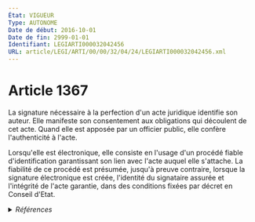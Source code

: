 ```yaml
---
État: VIGUEUR
Type: AUTONOME
Date de début: 2016-10-01
Date de fin: 2999-01-01
Identifiant: LEGIARTI000032042456
URL: article/LEGI/ARTI/00/00/32/04/24/LEGIARTI000032042456.xml
---
```


<h1>Article 1367</h1>

La signature nécessaire à la perfection d'un acte juridique identifie son
auteur. Elle manifeste son consentement aux obligations qui découlent de cet
acte. Quand elle est apposée par un officier public, elle confère l'authenticité
à l'acte.<br />

Lorsqu'elle est électronique, elle consiste en l'usage d'un procédé fiable
d'identification garantissant son lien avec l'acte auquel elle s'attache. La
fiabilité de ce procédé est présumée, jusqu'à preuve contraire, lorsque la
signature électronique est créée, l'identité du signataire assurée et
l'intégrité de l'acte garantie, dans des conditions fixées par décret en Conseil
d'Etat.


<details>
  <summary><em>Références</em></summary>

  <h2>Articles faisant référence à l'article</h2>
  
  <ul>
    <li>
      <a href="https://legal.tricoteuses.fr//redirection/LEGIARTI000032006595?vers=git&vers=legifrance">Ordonnance n° 2016-131 du 10 février 2016 portant réforme du droit des contrats, du régime général et de la preuve des obligations - article 4 ENTIEREMENT_MODIF</a> MODIFIE source
    </li>
  </ul>
  
  <h2>Références faites par l'article</h2>
  
  <ul>
    <li>
      1967-03-17 CITATION cible <a href="https://legal.tricoteuses.fr//redirection/LEGIARTI000042078670?vers=git&vers=legifrance">Décret n°67-223 du 17 mars 1967 pris pour l'application de la loi n° 65-557 du 10 juillet 1965 fixant le statut de la copropriété des immeubles bâtis - article 14 AUTONOME VIGUEUR, en vigueur depuis le 2020-07-04</a>
    </li>
    <li>
      1967-03-17 CITATION cible <a href="https://legal.tricoteuses.fr//redirection/LEGIARTI000042078689?vers=git&vers=legifrance">Décret n°67-223 du 17 mars 1967 pris pour l'application de la loi n° 65-557 du 10 juillet 1965 fixant le statut de la copropriété des immeubles bâtis - article 17 AUTONOME VIGUEUR, en vigueur depuis le 2020-07-04</a>
    </li>
    <li>
      1971-11-26 CITATION cible <a href="https://legal.tricoteuses.fr//redirection/LEGIARTI000033202065?vers=git&vers=legifrance">Décret n°71-941 du 26 novembre 1971 relatif aux actes établis par les notaires - article 17 AUTONOME MODIFIE, en vigueur du 2016-10-01 au 2017-10-01</a>
    </li>
    <li>
      1998-04-02 CITATION cible <a href="https://legal.tricoteuses.fr//redirection/LEGIARTI000039145634?vers=git&vers=legifrance">Décret n°98-247 du 2 avril 1998 relatif à la qualification artisanale et au répertoire des métiers - article 21 AUTONOME ABROGE, en vigueur du 2019-09-28 au 2023-01-01</a>
    </li>
    <li>
      2001-03-30 CITATION cible <a href="https://legal.tricoteuses.fr//redirection/LEGIARTI000033202081?vers=git&vers=legifrance">Décret n°2001-272 du 30 mars 2001 pris pour l'application de l'article 1316-4 du code civil et relatif à la signature électronique - article 1 AUTONOME ABROGE, en vigueur du 2016-10-01 au 2017-10-01</a>
    </li>
    <li>
      2006-12-23 CITATION cible <a href="https://legal.tricoteuses.fr//redirection/LEGIARTI000033202090?vers=git&vers=legifrance">Décret n°2006-1804 du 23 décembre 2006 pris pour l'application de l'article 2338 du code civil et relatif à la publicité du gage sans dépossession. - article 1 AUTONOME ABROGE, en vigueur du 2016-10-01 au 2023-01-01</a>
    </li>
    <li>
      2009-10-07 CITATION cible <a href="https://legal.tricoteuses.fr//redirection/LEGIARTI000033202113?vers=git&vers=legifrance">Décret n° 2009-1193 du 7 octobre 2009 relatif au livre foncier et à son informatisation dans les départements du Bas-Rhin, du Haut-Rhin et de la Moselle - article 51 AUTONOME VIGUEUR, en vigueur depuis le 2016-10-01</a>
    </li>
    <li>
      2009-10-07 CITATION cible <a href="https://legal.tricoteuses.fr//redirection/LEGIARTI000033202109?vers=git&vers=legifrance">Décret n° 2009-1193 du 7 octobre 2009 relatif au livre foncier et à son informatisation dans les départements du Bas-Rhin, du Haut-Rhin et de la Moselle - article 52 AUTONOME VIGUEUR, en vigueur depuis le 2016-10-01</a>
    </li>
    <li>
      2009-10-07 CITATION cible <a href="https://legal.tricoteuses.fr//redirection/LEGIARTI000033202105?vers=git&vers=legifrance">Décret n° 2009-1193 du 7 octobre 2009 relatif au livre foncier et à son informatisation dans les départements du Bas-Rhin, du Haut-Rhin et de la Moselle - article 58 AUTONOME VIGUEUR, en vigueur depuis le 2016-10-01</a>
    </li>
    <li>
      2009-10-07 CITATION cible <a href="https://legal.tricoteuses.fr//redirection/LEGIARTI000036861096?vers=git&vers=legifrance">Décret n° 2009-1193 du 7 octobre 2009 relatif au livre foncier et à son informatisation dans les départements du Bas-Rhin, du Haut-Rhin et de la Moselle - article 81 AUTONOME VIGUEUR, en vigueur depuis le 2018-06-01</a>
    </li>
    <li>
      2013-06-26 CITATION cible <a href="https://legal.tricoteuses.fr//redirection/LEGIARTI000033202036?vers=git&vers=legifrance">Décret n° 2013-559 du 26 juin 2013 relatif aux droits et obligations des redevables de la taxe sur les véhicules de transport de marchandises - article 40 AUTONOME VIGUEUR, en vigueur depuis le 2016-10-01</a>
    </li>
    <li>
      2013-07-12 CITATION cible <a href="https://legal.tricoteuses.fr//redirection/LEGIARTI000033202134?vers=git&vers=legifrance">Arrêté du 12 juillet 2013 relatif à l'enregistrement des véhicules soumis à la taxe sur les véhicules de transport de marchandises - article 4 AUTONOME VIGUEUR, en vigueur depuis le 2016-10-01</a>
    </li>
    <li>
      2015-06-24 CITATION cible <a href="https://legal.tricoteuses.fr//redirection/LEGIARTI000033202117?vers=git&vers=legifrance">Décret n° 2015-731 du 24 juin 2015 relatif aux formalités administratives nécessaires à l'exercice de l'activité économique des personnes relevant du régime prévu à l'article L. 133-6-8 du code de la sécurité sociale - article 6 AUTONOME VIGUEUR, en vigueur depuis le 2016-10-01</a>
    </li>
    <li>
      2015-12-30 CITATION cible <a href="https://legal.tricoteuses.fr//redirection/LEGIARTI000033202131?vers=git&vers=legifrance">Arrêté du 30 décembre 2015 relatif aux modalités de transmission et de mise à disposition des informations constitutives du registre national du commerce et des sociétés - article 8 AUTONOME VIGUEUR, en vigueur depuis le 2016-10-01</a>
    </li>
    <li>
      2016-02-10 MODIFIE cible <a href="https://legal.tricoteuses.fr//redirection/LEGIARTI000032006595?vers=git&vers=legifrance">Ordonnance n° 2016-131 du 10 février 2016 portant réforme du droit des contrats, du régime général et de la preuve des obligations - article 4 ENTIEREMENT_MODIF</a>
    </li>
    <li>
      2017-05-02 CITATION cible <a href="https://legal.tricoteuses.fr//redirection/LEGIARTI000034568179?vers=git&vers=legifrance">Décret n° 2017-696 du 2 mai 2017 relatif aux procédures de reconnaissance par voie électronique des qualifications professionnelles de professions réglementées - article 2 ENTIEREMENT_MODIF</a>
    </li>
    <li>
      2017-09-28 CITATION cible <a href="https://legal.tricoteuses.fr//redirection/LEGITEXT000035678038?vers=git&vers=legifrance">Décret n° 2017-1416 du 28 septembre 2017 relatif à la signature électronique VIGUEUR</a>
    </li>
    <li>
      2017-11-02 CITATION cible <a href="https://legal.tricoteuses.fr//redirection/LEGIARTI000035968596?vers=git&vers=legifrance">Décret n° 2017-1525 du 2 novembre 2017 modifiant les dispositions réglementaires du code général des collectivités territoriales relatives à la redevance de stationnement des véhicules sur voirie et à la commission du contentieux du stationnement payant - article 14 ENTIEREMENT_MODIF</a>
    </li>
    <li>
      2019-06-27 CITATION cible <a href="https://legal.tricoteuses.fr//redirection/LEGIARTI000038699601?vers=git&vers=legifrance">Décret n° 2019-650 du 27 juin 2019 portant diverses mesures relatives au fonctionnement des copropriétés et à l'accès des huissiers de justice aux parties communes d'immeubles - article 7 ENTIEREMENT_MODIF</a>
    </li>
    <li>
      2019-07-03 CITATION cible <a href="https://legal.tricoteuses.fr//redirection/LEGIARTI000038732877?vers=git&vers=legifrance">Arrêté du 3 juillet 2019 modifiant l'arrêté du 18 février 2016 relatif aux modes de dépôt ou de transmission des recours, des mémoires, des pièces et des actes de procédure devant la Cour nationale du droit d'asile - article 1 ENTIEREMENT_MODIF</a>
    </li>
    <li>
      2020-10-09 CITATION cible <a href="https://legal.tricoteuses.fr//redirection/LEGIARTI000042414753?vers=git&vers=legifrance">Décret n° 2020-1245 du 9 octobre 2020 relatif à l'utilisation des téléprocédures devant le Conseil d'Etat, les cours administratives d'appel et les tribunaux administratifs et portant autres dispositions - article 4 ENTIEREMENT_MODIF</a>
    </li>
    <li>
      2021-03-11 CITATION cible <a href="https://legal.tricoteuses.fr//redirection/LEGIARTI000043247492?vers=git&vers=legifrance">Décret n° 2021-274 du 11 mars 2021 relatif à l'utilisation des téléprocédures devant la Cour nationale du droit d'asile - article 2 ENTIEREMENT_MODIF</a>
    </li>
    <li>
      2021-03-11 CITATION cible <a href="https://legal.tricoteuses.fr//redirection/LEGIARTI000043247494?vers=git&vers=legifrance">Décret n° 2021-274 du 11 mars 2021 relatif à l'utilisation des téléprocédures devant la Cour nationale du droit d'asile - article 3 ENTIEREMENT_MODIF</a>
    </li>
    <li>
      2021-03-11 CITATION cible <a href="https://legal.tricoteuses.fr//redirection/LEGIARTI000043247496?vers=git&vers=legifrance">Décret n° 2021-274 du 11 mars 2021 relatif à l'utilisation des téléprocédures devant la Cour nationale du droit d'asile - article 4 ENTIEREMENT_MODIF</a>
    </li>
    <li>
      2021-03-18 CITATION cible <a href="https://legal.tricoteuses.fr//redirection/LEGIARTI000043271701?vers=git&vers=legifrance">Décret n° 2021-300 du 18 mars 2021 portant application de l'article 1er de la loi n° 2019-486 du 22 mai 2019 relative à la croissance et la transformation des entreprises et introduction de diverses mesures applicables aux formalités incombant aux entreprises - article 23 ENTIEREMENT_MODIF</a>
    </li>
    <li>
      2021-10-07 CITATION cible <a href="https://legal.tricoteuses.fr//redirection/LEGIARTI000044174536?vers=git&vers=legifrance">Décret n° 2021-1302 du 7 octobre 2021 modifiant le livre IV du code de commerce et les livres V et VIII du code de la consommation - article 1 ENTIEREMENT_MODIF</a>
    </li>
    <li>
      2021-10-07 CITATION cible <a href="https://legal.tricoteuses.fr//redirection/LEGIARTI000044174538?vers=git&vers=legifrance">Décret n° 2021-1302 du 7 octobre 2021 modifiant le livre IV du code de commerce et les livres V et VIII du code de la consommation - article 2 ENTIEREMENT_MODIF</a>
    </li>
    <li>
      2021-10-29 CITATION cible <a href="https://legal.tricoteuses.fr//redirection/LEGIARTI000044274540?vers=git&vers=legifrance">Décret n° 2021-1400 du 29 octobre 2021 relatif au fonctionnement des instances de gouvernance des sociétés d'assurance mutuelles - article 1 ENTIEREMENT_MODIF</a>
    </li>
    <li>
      2022-06-14 CITATION cible <a href="https://legal.tricoteuses.fr//redirection/LEGIARTI000045913897?vers=git&vers=legifrance">Décret n° 2022-886 du 14 juin 2022 portant application de l'article 4-1 de l'ordonnance n° 58-1360 du 29 décembre 1958 portant loi organique relative au Conseil économique, social et environnemental - article 1 AUTONOME VIGUEUR, en vigueur depuis le 2022-06-16</a>
    </li>
    <li>
      2022-06-14 CITATION cible <a href="https://legal.tricoteuses.fr//redirection/LEGIARTI000045913901?vers=git&vers=legifrance">Décret n° 2022-886 du 14 juin 2022 portant application de l'article 4-1 de l'ordonnance n° 58-1360 du 29 décembre 1958 portant loi organique relative au Conseil économique, social et environnemental - article 2 AUTONOME VIGUEUR, en vigueur depuis le 2022-06-16</a>
    </li>
    <li>
      2022-07-19 CITATION cible <a href="https://legal.tricoteuses.fr//redirection/LEGIARTI000046062305?vers=git&vers=legifrance">Décret n° 2022-1014 du 19 juillet 2022 relatif au Registre national des entreprises et portant adaptation d'autres registres d'entreprises - article 41 AUTONOME VIGUEUR, en vigueur depuis le 2023-01-01</a>
    </li>
    <li>
      2022-12-28 CITATION cible <a href="https://legal.tricoteuses.fr//redirection/LEGIARTI000046830602?vers=git&vers=legifrance">Arrêté du 28 décembre 2022 pris pour l'application de l'article R. 123-15 du code de commerce - article AUTONOME ABROGE, en vigueur du 2023-01-01 au 2023-12-31</a>
    </li>
    <li>
      2022-12-28 CITATION cible <a href="https://legal.tricoteuses.fr//redirection/LEGIARTI000046840047?vers=git&vers=legifrance">Décret n° 2022-1719 du 28 décembre 2022 relatif aux moyens d'identification électronique interrégimes mentionnés aux articles L. 161-31 et L. 161-33 du code de la sécurité sociale - article 1 ENTIEREMENT_MODIF</a>
    </li>
    <li>
      2023-12-26 CITATION cible <a href="https://legal.tricoteuses.fr//redirection/LEGIARTI000048681274?vers=git&vers=legifrance">Arrêté du 26 décembre 2023 pris pour l'application de l'article R. 123-15 du code de commerce - article Annexe 2 AUTONOME VIGUEUR, en vigueur depuis le 2023-12-29</a>
    </li>
    <li>
      2023-12-28 CITATION cible <a href="https://legal.tricoteuses.fr//redirection/LEGITEXT000049275403?vers=git&vers=legifrance">Arrêté du 28 décembre 2023 modifiant l'arrêté du 25 février 2021 portant création du registre de l'état civil centralisé dans le cadre de l'expérimentation de la dématérialisation des actes de l'état civil établis par le ministère de l'Europe et des affaires étrangères VIGUEUR</a>
    </li>
    <li>
      2024-06-13 CITATION cible <a href="https://legal.tricoteuses.fr//redirection/LEGIARTI000049708699?vers=git&vers=legifrance">LOI n° 2024-537 du 13 juin 2024 visant à accroître le financement des entreprises et l'attractivité de la France - article 15 AUTONOME VIGUEUR, en vigueur depuis le 2024-06-15</a>
    </li>
    <li>
      2999-01-01 CITATION cible <a href="https://legal.tricoteuses.fr//redirection/LEGIARTI000032041178?vers=git&vers=legifrance">Code civil - article 1174 AUTONOME VIGUEUR, en vigueur depuis le 2016-10-01</a>
    </li>
    <li>
      2999-01-01 CONCORDANCE source <a href="https://legal.tricoteuses.fr//redirection/LEGIARTI000006437841?vers=git&vers=legifrance">Code civil - article 1316-4 AUTONOME ABROGE, en vigueur du 2000-03-14 au 2016-10-01</a>
    </li>
    <li>
      2999-01-01 CITATION cible <a href="https://legal.tricoteuses.fr//redirection/LEGIARTI000033202404?vers=git&vers=legifrance">Code de commerce - article A123-30 AUTONOME MODIFIE, en vigueur du 2016-10-01 au 2017-09-27</a>
    </li>
    <li>
      2999-01-01 CITATION cible <a href="https://legal.tricoteuses.fr//redirection/LEGIARTI000033201907?vers=git&vers=legifrance">Code de commerce - article R123-24 AUTONOME MODIFIE, en vigueur du 2016-10-01 au 2017-01-01</a>
    </li>
    <li>
      2999-01-01 CITATION cible <a href="https://legal.tricoteuses.fr//redirection/LEGIARTI000043292441?vers=git&vers=legifrance">Code de commerce - article R123-30-10 AUTONOME VIGUEUR, en vigueur depuis le 2023-01-01</a>
    </li>
    <li>
      2999-01-01 CITATION cible <a href="https://legal.tricoteuses.fr//redirection/LEGIARTI000046073366?vers=git&vers=legifrance">Code de commerce - article R123-77 AUTONOME VIGUEUR, en vigueur depuis le 2023-01-01</a>
    </li>
    <li>
      2999-01-01 CITATION cible <a href="https://legal.tricoteuses.fr//redirection/LEGIARTI000044174660?vers=git&vers=legifrance">Code de commerce - article R450-2-4 AUTONOME VIGUEUR, en vigueur depuis le 2021-10-09</a>
    </li>
    <li>
      2999-01-01 CITATION cible <a href="https://legal.tricoteuses.fr//redirection/LEGIARTI000043305527?vers=git&vers=legifrance">Code de commerce - article R526-20 AUTONOME VIGUEUR, en vigueur depuis le 2023-01-01</a>
    </li>
    <li>
      2999-01-01 CITATION cible <a href="https://legal.tricoteuses.fr//redirection/LEGIARTI000033201870?vers=git&vers=legifrance">Code de commerce - article R527-3 AUTONOME ABROGE, en vigueur du 2016-10-01 au 2022-01-01</a>
    </li>
    <li>
      2999-01-01 CITATION cible <a href="https://legal.tricoteuses.fr//redirection/LEGIARTI000036782851?vers=git&vers=legifrance">Code de justice administrative - article R414-2 AUTONOME MODIFIE, en vigueur du 2018-04-09 au 2021-01-01</a>
    </li>
    <li>
      2999-01-01 CITATION cible <a href="https://legal.tricoteuses.fr//redirection/LEGIARTI000042416952?vers=git&vers=legifrance">Code de justice administrative - article R414-4 AUTONOME VIGUEUR, en vigueur depuis le 2021-01-01</a>
    </li>
    <li>
      2999-01-01 CITATION cible <a href="https://legal.tricoteuses.fr//redirection/LEGIARTI000036781317?vers=git&vers=legifrance">Code de justice administrative - article R414-8 AUTONOME ABROGE_DIFF, en vigueur du 2018-05-07 au 2021-01-01</a>
    </li>
    <li>
      2999-01-01 CITATION cible <a href="https://legal.tricoteuses.fr//redirection/LEGIARTI000036782893?vers=git&vers=legifrance">Code de justice administrative - article R611-8-4 AUTONOME MODIFIE, en vigueur du 2018-04-09 au 2021-01-01</a>
    </li>
    <li>
      2999-01-01 CITATION cible <a href="https://legal.tricoteuses.fr//redirection/LEGIARTI000036782059?vers=git&vers=legifrance">Code de justice administrative - article R611-8-8 AUTONOME ABROGE, en vigueur du 2018-05-07 au 2021-01-01</a>
    </li>
    <li>
      2999-01-01 CITATION cible <a href="https://legal.tricoteuses.fr//redirection/LEGIARTI000043248224?vers=git&vers=legifrance">Code de l'entrée et du séjour des étrangers et du droit d'asile - article R733-16-2 AUTONOME ABROGE, en vigueur du 2021-04-01 au 2021-05-01</a>
    </li>
    <li>
      2999-01-01 CITATION cible <a href="https://legal.tricoteuses.fr//redirection/LEGIARTI000044174734?vers=git&vers=legifrance">Code de la consommation - article R511-4 AUTONOME VIGUEUR, en vigueur depuis le 2021-10-09</a>
    </li>
    <li>
      2999-01-01 CITATION cible <a href="https://legal.tricoteuses.fr//redirection/LEGIARTI000035680165?vers=git&vers=legifrance">Code de la propriété intellectuelle - article R331-36 AUTONOME TRANSFERE, en vigueur du 2017-10-01 au 2022-01-01</a>
    </li>
    <li>
      2999-01-01 CITATION cible <a href="https://legal.tricoteuses.fr//redirection/LEGIARTI000033861581?vers=git&vers=legifrance">Code de la santé publique - article L1111-28 AUTONOME VIGUEUR, en vigueur depuis le 2017-01-14</a>
    </li>
    <li>
      2999-01-01 CITATION cible <a href="https://legal.tricoteuses.fr//redirection/LEGIARTI000035680137?vers=git&vers=legifrance">Code de la santé publique - article R3115-38 AUTONOME VIGUEUR, en vigueur depuis le 2017-10-01</a>
    </li>
    <li>
      2999-01-01 CITATION cible <a href="https://legal.tricoteuses.fr//redirection/LEGIARTI000035680307?vers=git&vers=legifrance">Code de la santé publique - article R3115-43 AUTONOME VIGUEUR, en vigueur depuis le 2017-10-01</a>
    </li>
    <li>
      2999-01-01 CITATION cible <a href="https://legal.tricoteuses.fr//redirection/LEGIARTI000035725662?vers=git&vers=legifrance">Code de la sécurité sociale - article L931-3-7 AUTONOME VIGUEUR, en vigueur depuis le 2018-04-01</a>
    </li>
    <li>
      2999-01-01 CITATION cible <a href="https://legal.tricoteuses.fr//redirection/LEGIARTI000046842097?vers=git&vers=legifrance">Code de la sécurité sociale - article R161-53-1 AUTONOME VIGUEUR, en vigueur depuis le 2023-01-01</a>
    </li>
    <li>
      2999-01-01 CITATION cible <a href="https://legal.tricoteuses.fr//redirection/LEGIARTI000035722219?vers=git&vers=legifrance">Code des assurances - article L111-12 AUTONOME VIGUEUR, en vigueur depuis le 2018-04-01</a>
    </li>
    <li>
      2999-01-01 CITATION cible <a href="https://legal.tricoteuses.fr//redirection/LEGIARTI000033202393?vers=git&vers=legifrance">Code des juridictions financières - article R141-10 AUTONOME ABROGE, en vigueur du 2016-10-01 au 2017-05-01</a>
    </li>
    <li>
      2999-01-01 CITATION cible <a href="https://legal.tricoteuses.fr//redirection/LEGIARTI000033202386?vers=git&vers=legifrance">Code des juridictions financières - article R241-33 AUTONOME ABROGE, en vigueur du 2016-10-01 au 2017-05-01</a>
    </li>
    <li>
      2999-01-01 CITATION cible <a href="https://legal.tricoteuses.fr//redirection/LEGIARTI000033202434?vers=git&vers=legifrance">Code du tourisme - article R211-48 AUTONOME VIGUEUR, en vigueur depuis le 2016-10-01</a>
    </li>
    <li>
      2999-01-01 CITATION cible <a href="https://legal.tricoteuses.fr//redirection/LEGIARTI000035972652?vers=git&vers=legifrance">Code général des collectivités territoriales - article R2333-120-32 sexies AUTONOME VIGUEUR, en vigueur depuis le 2018-01-01</a>
    </li>
    <li>
      2999-01-01 CITATION cible <a href="https://legal.tricoteuses.fr//redirection/LEGIARTI000039145526?vers=git&vers=legifrance">Code rural et de la pêche maritime - article R311-2-3 AUTONOME ABROGE, en vigueur du 2019-10-01 au 2023-01-01</a>
    </li>
    <li>
      CODIFICATION source Loi 1804-02-07
    </li>
  </ul>
</details>
